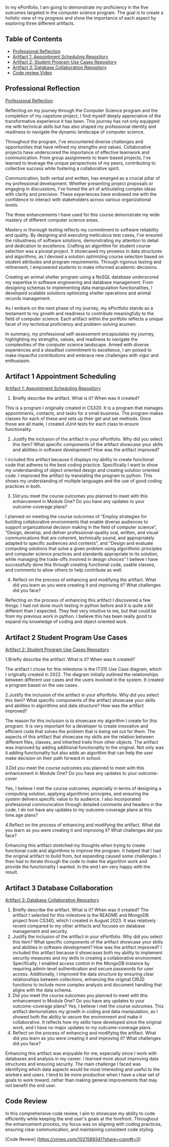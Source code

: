 
In my ePortfolio, I am going to demonstrate my proficiency in the five outcomes targeted in the computer science program. The goal is to create a holistic view of my progress and show the importance of each aspect by exploring three different artifacts.

## Table of Contents

- [Professional Reflection](#professional-reflection)
- [Artifact 1: Appointment Scheduling Repository](https://github.com/Ukuliga/AppointmentScheduler)
- [Artifact 2: Student Program Use Cases Repository](https://github.com/Ukuliga/StudentScheduleProgram)
- [Artifact 3: Database Collaboration Repository](https://github.com/Ukuliga/noSQLAnimalShelter)
- [Code review Video](#code-review)

## Professional Reflection
[Professional Reflection](https://github.com/Ukuliga/ukuliga.github.io/blob/main/CS499%20Professional%20reflection%20Stephan.docx)

Reflecting on my journey through the Computer Science program and the completion of my capstone project, I find myself deeply appreciative of the transformative experience it has been. This journey has not only equipped me with technical skills but has also shaped my professional identity and readiness to navigate the dynamic landscape of computer science.

Throughout the program, I've encountered diverse challenges and opportunities that have refined my strengths and values. Collaborative projects have underscored the importance of effective teamwork and communication. From group assignments to team-based projects, I've learned to leverage the unique perspectives of my peers, contributing to collective success while fostering a collaborative spirit.

Communication, both verbal and written, has emerged as a crucial pillar of my professional development. Whether presenting project proposals or engaging in discussions, I've honed the art of articulating complex ideas with clarity and precision. These experiences have endowed me with the confidence to interact with stakeholders across various organizational levels.

The three enhancements I have used for this course demonstrate my wide mastery of different computer science areas.

Mastery in thorough testing reflects my commitment to software reliability and quality. By designing and executing meticulous test cases, I've ensured the robustness of software solutions, demonstrating my attention to detail and dedication to excellence.
Crafting an algorithm for student course selection was a pivotal project. It showcased my prowess in data structures and algorithms, as I devised a solution optimizing course selection based on student attributes and program requirements. Through rigorous testing and refinement, I empowered students to make informed academic decisions.

Creating an animal shelter program using a NoSQL database underscored my expertise in software engineering and database management. From designing schemas to implementing data manipulation functionalities, I developed scalable solutions optimizing shelter operations and animal records management.

As I embark on the next phase of my journey, my ePortfolio stands as a testament to my growth and readiness to contribute meaningfully to the field of computer science. Each artifact within the portfolio reflects a unique facet of my technical proficiency and problem-solving acumen.

In summary, my professional self-assessment encapsulates my journey, highlighting my strengths, values, and readiness to navigate the complexities of the computer science landscape. Armed with diverse experiences and a steadfast commitment to excellence, I am poised to make impactful contributions and embrace new challenges with vigor and enthusiasm.


## Artifact 1 Appointment Scheduling

[Artifact 1: Appointment Scheduling Repository](https://github.com/Ukuliga/AppointmentScheduler)

1. Briefly describe the artifact. What is it? When was it created?

This is a program I originally created in CS320. It is a program that manages appointments, contacts, and tasks for a small business. The program makes classes for each of these and sets up their get and set methods. Once those are all made, I created JUnit tests for each class to ensure functionality.

2. Justify the inclusion of the artifact in your ePortfolio. Why did you select this item? What specific components of the artifact showcase your skills and abilities in software development? How was the artifact improved?

I included this artifact because it displays my ability to create functional code that adheres to the best coding practice. Specifically I want to show my understanding of object oriented design and creating solution oriented code. I improved the artifact by translating the program to python. This shows my understanding of multiple languages and the use of good coding practices in both. 

3. Did you meet the course outcomes you planned to meet with this enhancement in Module One? Do you have any updates to your outcome-coverage plans?

I planned on meeting the course outcomes of “Employ strategies for building collaborative environments that enable diverse audiences to support organizational decision making in the field of computer science”, “Design, develop, and deliver professional-quality oral, written, and visual communications that are coherent, technically sound, and appropriately adapted to specific audiences and contexts”, and “Design and evaluate computing solutions that solve a given problem using algorithmic principles and computer science practices and standards appropriate to its solution, while managing the trade-offs involved in design choices” I believe I have successfully done this through creating functional code, usable classes, and comments to allow others to help contribute as well. 

4. Reflect on the process of enhancing and modifying the artifact. What did you learn as you were creating it and improving it? What challenges did you face?

Reflecting on the process of enhancing this artifact I discovered a few things. I had not done much testing in python before and it is quite a bit different than I expected. They feel very intuitive to me, but that could be from my previous work in python. I believe this has been really good to expand my knowledge of coding and object oriented work.


## Artifact 2 Student Program Use Cases

[Artifact 2: Student Program Use Cases Repository](https://github.com/Ukuliga/StudentScheduleProgram)

1.Briefly describe the artifact. What is it? When was it created?

The artifact I chose for this milestone is the IT315 Use Case diagram, which I originally created in 2022. The diagram initially outlined the relationships between different use cases and the users involved in the system. It created a program based on the use cases.

2.Justify the inclusion of the artifact in your ePortfolio. Why did you select this item? What specific components of the artifact showcase your skills and abilities in algorithms and data structure? How was the artifact improved?

The reason for this inclusion is to showcase my algorithm I create for this program. It is very important for a developer to create innovative and efficient code that solves the problem that is being set out for them. The aspects of this artifact that showcase my skills are the relation between different files, classes, and inherited traits from other objects. The artifact was improved by adding additional functionality to the original. Not only was it adding functionality but also adds an algorithm that can help the user make decision on their path forward in school.

3.Did you meet the course outcomes you planned to meet with this enhancement in Module One? Do you have any updates to your outcome-cover

Yes, I believe I met the course outcomes, especially in terms of designing a computing solution, applying algorithmic principles, and ensuring the system delivers specific value to its audience. I also incorporated professional communication through detailed comments and headers in the code. I do not have any updates to my outcome-coverage plans at this time.age plans?

4.Reflect on the process of enhancing and modifying the artifact. What did you learn as you were creating it and improving it? What challenges did you face?

Enhancing this artifact stretched my thoughts when trying to create functional code and algorithms to improve the program. It helped that I had the original artifact to build from, but expanding caused some challenges. I then had to iterate through the code to make the algorithm work and provide the functionality I wanted. In the end I am very happy with the result.


## Artifact 3 Database Collaboration

[Artifact 3: Database Collaboration Repository](https://github.com/Ukuliga/noSQLAnimalShelter)

1. Briefly describe the artifact. What is it? When was it created?
The artifact I selected for this milestone is the README and MongoDB project from CS340, which I created in August 2023. It was relatively recent compared to my other artifacts and focuses on database management and security.
2. Justify the inclusion of the artifact in your ePortfolio. Why did you select this item? What specific components of the artifact showcase your skills and abilities in software development? How was the artifact improved?
I included this artifact because it showcases both my ability to implement security measures and my skills in creating a collaborative environment. Specifically, I enabled access control in the MongoDB instance by requiring admin-level authentication and secure passwords for user access. Additionally, I improved the data structure by ensuring clear relationships between collections, enhancing the original CRUD functions to include more complex analysis and document handling that aligns with the data schema.
3. Did you meet the course outcomes you planned to meet with this enhancement in Module One? Do you have any updates to your outcome-coverage plans?
Yes, I believe I met the course outcomes. This artifact demonstrates my growth in coding and data manipulation, as I showed both the ability to secure the environment and make it collaborative. It reflects how my skills have developed since the original work, and I have no major updates to my outcome-coverage plans.
4. Reflect on the process of enhancing and modifying the artifact. What did you learn as you were creating it and improving it? What challenges did you face?


Enhancing this artifact was enjoyable for me, especially since I work with databases and analysis in my career. I learned more about improving data structures and ensuring security. The main challenge I faced was identifying which data aspects would be most interesting and useful to the workers and users. I tend to be more productive when I have a clear set of goals to work toward, rather than making general improvements that may not benefit the end user.


## Code Review

In this comprehensive code review, I aim to showcase my ability to code efficiently while keeping the end user's goals at the forefront. Throughout the enhancement process, my focus was on aligning with coding practices, ensuring clear communication, and maintaining consistent code styling.

[Code Review] (https://vimeo.com/1021589341?share=copy#t=0)
